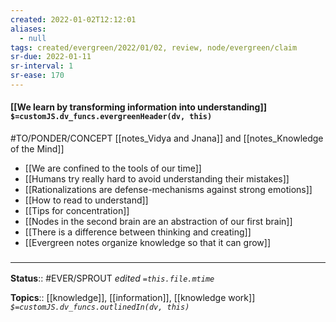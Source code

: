 ```yaml
---
created: 2022-01-02T12:12:01 
aliases:
  - null
tags: created/evergreen/2022/01/02, review, node/evergreen/claim
sr-due: 2022-01-11
sr-interval: 1
sr-ease: 170
---
```


#### [[We learn by transforming information into understanding]] `$=customJS.dv_funcs.evergreenHeader(dv, this)`

#TO/PONDER/CONCEPT [[notes_Vidya and Jnana]] and [[notes_Knowledge of the Mind]] 
- [[We are confined to the tools of our time]]
- [[Humans try really hard to avoid understanding their mistakes]]
- [[Rationalizations are defense-mechanisms against strong emotions]]
- [[How to read to understand]]
- [[Tips for concentration]]
- [[Nodes in the second brain are an abstraction of our first brain]]
- [[There is a difference between thinking and creating]]
- [[Evergreen notes organize knowledge so that it can grow]]

 

### <hr class="footnote"/>

**Status**:: #EVER/SPROUT 
*edited `=this.file.mtime`*

**Topics**:: [[knowledge]], [[information]], [[knowledge work]]
*`$=customJS.dv_funcs.outlinedIn(dv, this)`*


